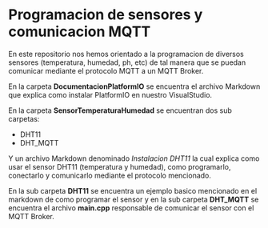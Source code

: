 # Programacion de sensores y comunicacion MQTT

En este repositorio nos hemos orientado a la programacion de diversos sensores (temperatura, humedad, ph, etc) de tal manera que se puedan comunicar mediante el protocolo MQTT a un MQTT Broker.

En la carpeta **DocumentacionPlatformIO** se encuentra el archivo Markdown que explica como instalar PlatformIO en nuestro VisualStudio.

En la carpeta **SensorTemperaturaHumedad** se encuentran dos sub carpetas:
- DHT11
- DHT_MQTT
 
 Y un archivo Markdown denominado *Instalacion DHT11* la cual explica como usar el sensor DHT11 (temperatura y humedad), como programarlo, conectarlo y comunicarlo mediante el protocolo mencionado.

 En la sub carpeta **DHT11** se encuentra un ejemplo basico mencionado en el markdown de como programar el sensor y en la sub carpeta **DHT_MQTT** se encuentra el archivo **main.cpp** responsable de comunicar el sensor con el MQTT Broker.
